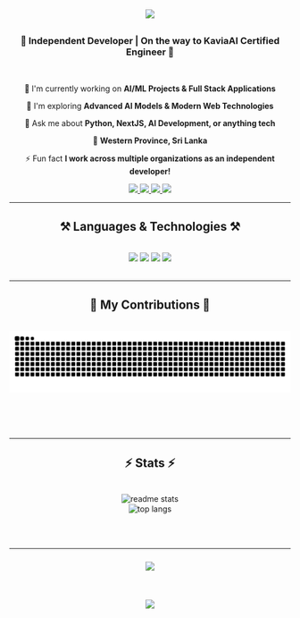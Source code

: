 <h1 align="center">
  <img src="https://readme-typing-svg.herokuapp.com/?font=Righteous&size=35&center=true&vCenter=true&width=500&height=70&duration=4000&lines=Hey+There!+👋;I'm+Sasindu+Fernando!;AI%2FML+Developer+🤖;Full+Stack+Engineer+💻;" />
</h1>

<h3 align="center">🚀 Independent Developer | On the way to KaviaAI Certified Engineer 🎯</h3>

<br/>

<div align="center">
 
 🔭 I'm currently working on **AI/ML Projects & Full Stack Applications**
 
 🌱 I'm exploring **Advanced AI Models & Modern Web Technologies**
 
 💬 Ask me about **Python, NextJS, AI Development, or anything tech**

 📍 **Western Province, Sri Lanka**
 
 ⚡ Fun fact **I work across multiple organizations as an independent developer!**

</div>
 
<div align="center"> 
  <a href="mailto:your-email@gmail.com">
    <img src="https://img.shields.io/badge/Gmail-333333?style=for-the-badge&logo=gmail&logoColor=red" />
  </a>
  <a href="https://www.linkedin.com/in/sasindufdo/" target="_blank">
    <img src="https://img.shields.io/badge/LinkedIn-0077B5?style=for-the-badge&logo=linkedin&logoColor=white" target="_blank" />
  </a>
  <a href="https://www.instagram.com/_sasindude_/" target="_blank">
    <img src="https://img.shields.io/badge/Instagram-E4405F?style=for-the-badge&logo=instagram&logoColor=white" target="_blank" />
  </a>
  <a href="https://sasindufernando.live" target="_blank">
     <img src="https://img.shields.io/badge/Portfolio-FF5722?style=for-the-badge&logo=todoist&logoColor=white" target="_blank" />
  </a>
</div>

<hr/>

<h2 align="center">⚒️ Languages & Technologies ⚒️</h2>
<br/>
<div align="center">
    <img src="https://skillicons.dev/icons?i=python,js,ts,nextjs,react,nodejs,express" />
    <img src="https://skillicons.dev/icons?i=mongodb,mysql,postgresql,sqlite,redis,graphql,prisma" />
    <img src="https://skillicons.dev/icons?i=docker,aws,gcp,vercel,netlify,git,github" />
    <img src="https://skillicons.dev/icons?i=vscode,postman,figma,linux,bash,tensorflow,pytorch" />
</div>

<br/>
<hr/>

<div align="center">
  <h2>🐍 My Contributions 🐍</h2>
  <br>
  <img alt="snake eating my contributions" src="https://raw.githubusercontent.com/sasindude/sasindude/output/github-contribution-grid-snake.svg" />
  
  <br/><br/><br/>
</div>

<hr/>

<h2 align="center">⚡ Stats ⚡</h2>
<br>
<div align=center>
  <img width=390 src="https://github-readme-stats.vercel.app/api?username=sasindude&count_private=true&show_icons=true&theme=react&rank_icon=github&border_radius=10" alt="readme stats" />
  <br/>
  <img width=325 align="center" src="https://github-readme-stats.vercel.app/api/top-langs/?username=sasindude&hide=HTML&langs_count=8&layout=compact&theme=react&border_radius=10&size_weight=0.5&count_weight=0.5&exclude_repo=github-readme-stats" alt="top langs" />
</div>

<br/><br/>

<hr/>

<h3 align="center">
    <img src="https://readme-typing-svg.herokuapp.com/?font=Righteous&size=25&center=true&vCenter=true&width=500&height=70&duration=4000&lines=Thanks+for+visiting!+✌️;+Shoot+me+a+message+on+LinkedIn!;I'm+always+down+to+collab+:)">
</h3>

<br/>

<div align="center">

![](https://komarev.com/ghpvc/?username=sasindude&color=brightgreen&style=for-the-badge)

</div>
